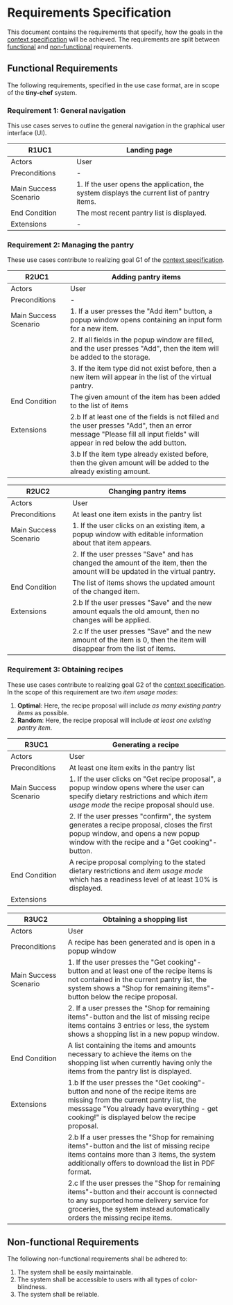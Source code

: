 # Requirements Specification

This document contains the requirements that specify, how the goals in the [context specification](./context-specification.md) will be achieved. The requirements are split between [functional](#functional-requirements) and [non-functional](#non-functional-requirements) requirements.

## Functional Requirements

The following requirements, specified in the use case format, are in scope of the **tiny-chef** system.

### Requirement 1: General navigation

This use cases serves to outline the general navigation in the graphical user interface (UI).

| R1UC1 | Landing page |
|---|---|
| Actors | User |
| Preconditions | - |
| Main Success Scenario | 1. If the user opens the application, the system displays the current list of pantry items. |
| End Condition | The most recent pantry list is displayed. |
| Extensions | - |

### Requirement 2: Managing the pantry

These use cases contribute to realizing goal G1 of the [context specification](./context-specification.md).

| R2UC1 | Adding pantry items |
|---|---|
| Actors | User |
| Preconditions | - |
| Main Success Scenario | 1. If a user presses the "Add item" button, a popup window opens containing an input form for a new item. |
| | 2. If all fields in the popup window are filled, and the user presses "Add", then the item will be added to the storage. |
| | 3. If the item type did not exist before, then a new item will appear in the list of the virtual pantry. |
| End Condition | The given amount of the item has been added to the list of items |
| Extensions | 2.b If at least one of the fields is not filled and the user presses "Add", then an error message "Please fill all input fields" will appear in red below the add button. |
| | 3.b If the item type already existed before, then the given amount will be added to the already existing amount. |

| R2UC2 | Changing pantry items |
|---|---|
| Actors | User |
| Preconditions | At least one item exists in the pantry list |
| Main Success Scenario | 1. If the user clicks on an existing item, a popup window with editable information about that item appears. |
| | 2. If the user presses "Save" and has changed the amount of the item, then the amount will be updated in the virtual pantry. |
| End Condition | The list of items shows the updated amount of the changed item. |
| Extensions | 2.b If the user presses "Save" and the new amount equals the old amount, then no changes will be applied. |
| | 2.c If the user presses "Save" and the new amount of the item is 0, then the item will disappear from the list of items. |

### Requirement 3: Obtaining recipes

These use cases contribute to realizing goal G2 of the [context specification](context-specification.md). In the scope of this requirement are two *item usage modes*:

1. **Optimal**: Here, the recipe proposal will include *as many existing pantry items* as possible.
2. **Random**: Here, the recipe proposal will include *at least one existing pantry item*.

| R3UC1 | Generating a recipe |
|---|---|
| Actors | User |
| Preconditions | At least one item exits in the pantry list |
| Main Success Scenario | 1. If the user clicks on "Get recipe proposal", a popup window opens where the user can specify dietary restrictions and which *item usage mode* the recipe proposal should use. |
| | 2. If the user presses "confirm", the system generates a recipe proposal, closes the first popup window, and opens a new popup window with the recipe and a "Get cooking"-button. |
| End Condition | A recipe proposal complying to the stated dietary restrictions and *item usage mode* which has a readiness level of at least 10% is displayed. |
| Extensions | |

| R3UC2 | Obtaining a shopping list |
|---|---|
| Actors | User |
| Preconditions | A recipe has been generated and is open in a popup window |
| Main Success Scenario | 1. If the user presses the "Get cooking"-button and at least one of the recipe items is not contained in the current pantry list, the system shows a "Shop for remaining items"-button below the recipe proposal. |
| | 2. If a user presses the "Shop for remaining items"-button and the list of missing recipe items contains 3 entries or less, the system shows a shopping list in a new popup window. |
| End Condition | A list containing the items and amounts necessary to achieve the items on the shopping list when currently having only the items from the pantry list is displayed. |
| Extensions | 1.b If the user presses the "Get cooking"-button and none of the recipe items are missing from the current pantry list, the messsage "You already have everything - get cooking!" is displayed below the recipe proposal. |
| | 2.b If a user presses the "Shop for remaining items"-button and the list of missing recipe items contains more than 3 items, the system additionally offers to download the list in PDF format. |
| | 2.c If the user presses the "Shop for remaining items"-button and their account is connected to any supported home delivery service for groceries, the system instead automatically orders the missing recipe items. |

## Non-functional Requirements

The following non-functional requirements shall be adhered to:

1. The system shall be easily maintainable.
2. The system shall be accessible to users with all types of color-blindness.
3. The system shall be reliable.